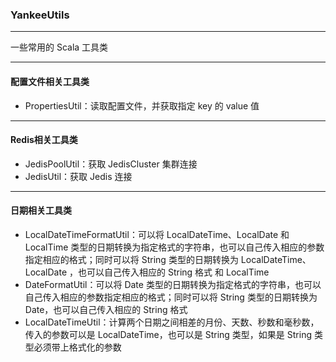 ### YankeeUtils

---
一些常用的 Scala 工具类

---
#### 配置文件相关工具类
- PropertiesUtil：读取配置文件，并获取指定 key 的 value 值

---
#### Redis相关工具类
- JedisPoolUtil：获取 JedisCluster 集群连接
- JedisUtil：获取 Jedis 连接

---
#### 日期相关工具类
- LocalDateTimeFormatUtil：可以将 LocalDateTime、LocalDate 和 LocalTime 类型的日期转换为指定格式的字符串，也可以自己传入相应的参数指定相应的格式；同时可以将 String 类型的日期转换为 LocalDateTime、LocalDate
，也可以自己传入相应的 String 格式
 和 LocalTime
- DateFormatUtil：可以将 Date 类型的日期转换为指定格式的字符串，也可以自己传入相应的参数指定相应的格式；同时可以将 String 类型的日期转换为 Date，也可以自己传入相应的 String 格式
- LocalDateTimeUtil：计算两个日期之间相差的月份、天数、秒数和毫秒数，传入的参数可以是 LocalDateTime，也可以是 String 类型，如果是 String 类型必须带上格式化的参数